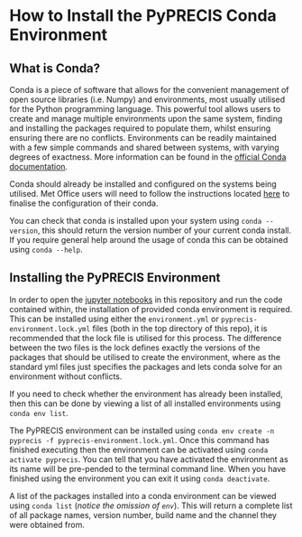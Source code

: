 # How to Install the PyPRECIS Conda Environment

## What is Conda?
Conda is a piece of software that allows for the convenient management of open source libraries (i.e. Numpy) and environments, most usually utilised for the Python programming language. This powerful tool allows users to create and manage multiple environments upon the same system, finding and installing the packages required to populate them, whilst ensuring ensuring there are no conflicts. Environments can be readily maintained with a few simple commands and shared between systems, with varying degrees of exactness. More information can be found in the [official Conda documentation](https://docs.conda.io/en/latest/).

Conda should already be installed and configured on the systems being utilised. Met Office users will need to follow the instructions located [here](https://www-avd/sci/software_stack/conda_initial_how_to.html) to finalise the configuration of their conda.

You can check that conda is installed upon your system using
`conda --version`, this should return the version number of your current conda install. If you require general help around the usage of conda this can be obtained using `conda --help`.

## Installing the PyPRECIS Environment
In order to open the [jupyter notebooks](https://jupyter.org/) in this repository and run the code contained within, the installation of provided conda environment is required. This can be installed using either the `environment.yml` or `pyprecis-environment.lock.yml` files (both in the top directory of this repo), it is recommended that the lock file is utilised for this process. The difference between the two files is the lock defines exactly the versions of the packages that should be utilised to create the environment, where as the standard yml files just specifies the packages and lets conda solve for an environment without conflicts.

If you need to check whether the environment has already been installed, then this can be done by viewing a list of all installed environments using `conda env list`.

The PyPRECIS environment can be installed using `conda env create -n pyprecis -f pyprecis-environment.lock.yml`. Once this command has finished executing then the environment can be activated using `conda activate pyprecis`. You can tell that you have activated the environment as its name will be pre-pended to the terminal command line. When you have finished using the environment you can exit it using `conda deactivate`.

A list of the packages installed into a conda environment can be viewed using `conda list` (*notice the omission of `env`*). This will return a complete list of all package names, version number, build name and the channel they were obtained from.
